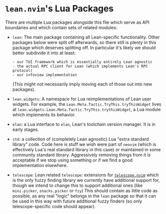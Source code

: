# `lean.nvim`'s Lua Packages

There are multiple Lua packages alongside this file which serve as API boundaries and which contain sets of related modules:

* `lean`: The main package containing all Lean-specific functionality.
  Other packages below were split off afterwards, so there still is plenty in this package which deserves splitting off.
  In particular it's likely we should better subdivide it into at least:

      - our TUI framework which is essentially entirely Lean agnostic
      - the actual RPC client for Lean (which implements Lean's RPC protocol)
      - our infoview implementation

  (This might not necessarily imply moving each of those out into new packages).
* `lean.widgets`: A namespace for Lua reimplementations of Lean user widgets.
  For example, the `Lean.Meta.Tactic.TryThis.tryThisWidget` lives at `lean.widgets.Lean.Meta.Tactic.TryThis.trythisWidget`, a Lua module which implements its behavior.
* `elan`: a Lua interface to `elan`, Lean's toolchain version manager.
  It is in early stages.
* `std`: a collection of (completely Lean agnostic) Lua "extra standard library" code.
  Code here is stuff we wish were part of `neovim` (which is effectively Lua's real standard library in this case) or maintained in some community standard library.
  Aggressively removing things from it is acceptable if we stop using something or if we find a good implementation elsewhere.
* `telescope`: Lean related `telescope`: extensions for [`telescope.nvim`](https://github.com/nvim-telescope/telescope.nvim) which is the only fuzzy finding library we currently have additional support for, though we intend to change this to support additional ones (like `mini.picker`, `snacks.picker` or `fzy`)
  This should contain as little code as possible, as any real "logic" belongs in the `lean` package so that it can be used in this way with future additional fuzzy finders (so only telescope-specific code should appear).
